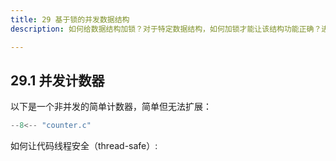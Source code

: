 ```yaml
---
title: 29 基于锁的并发数据结构
description: 如何给数据结构加锁？对于特定数据结构，如何加锁才能让该结构功能正确？进一步，如何对该数据结构加锁，能够保证高性能，让许多线程同时访问该数据结构，即并发访问（concurrently）?

---
```




## 29.1 并发计数器

以下是一个非并发的简单计数器，简单但无法扩展：

```c hl_lines="6 12 17 19 24 26 29 30 31 32 33 34 35"
--8<-- "counter.c"
```

如何让代码线程安全（thread-safe）:

